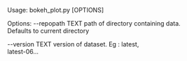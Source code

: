 Usage: bokeh_plot.py [OPTIONS]

Options:
  --repopath TEXT  path of directory containing data.      
                   Defaults to current directory

  --version TEXT   version of dataset. Eg : latest,        
                   latest-06...
